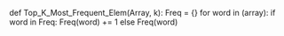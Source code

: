 def Top_K_Most_Frequent_Elem(Array, k):
    Freq = {}
    for word in (array):
        if word in Freq:
            Freq(word) += 1
        else
            Freq(word) 
